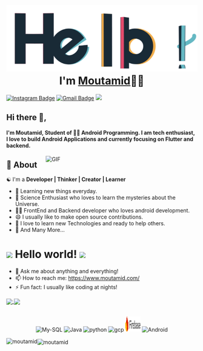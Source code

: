 <!-- <img src="https://github.com/NumanAnees/NumanAnees/blob/master/hello.gif" alt = "hello" width="40px" height="40px"> -->
<h1 align="center"> <img src="https://github.com/dheerajkotwani/dheerajkotwani/blob/master/hello.gif" alt="hello-gif"> <br >I'm <a href="https://moutamid.com">Moutamid</a>👨‍💻</h1>
<!-- # Numan Anees 👨‍💻 -->

[![Instagram Badge](https://img.shields.io/badge/hi.Moutamid-30302f?style=flat&logo=instagram)](https://www.instagram.com/hi.moutamid/)
[![Gmail Badge](https://img.shields.io/badge/hi@moutamid.com-30302f?style=flat&logo=Gmail&logoColor=white)](mailto:hi@moutamid.com)
![](https://visitor-badge.glitch.me/badge?page_id=Moutamid)  


## Hi there 👋,           
#### I'm Moutamid, Student of 👨‍💻 Android Programming.  I am tech enthusiast, I love to build Android Applications and currently focusing on Flutter and backend.  

<img align="right" alt="GIF" src="https://i.pinimg.com/originals/e4/26/70/e426702edf874b181aced1e2fa5c6cde.gif" width="400px" />

## 🧐 About
☯ I'm a **Developer | Thinker | Creator | Learner**
- 🌱 Learning new things everyday.
- 🚀 Science Enthusiast who loves to learn the mysteries about the Universe.
- 👨‍💻 FrontEnd and Backend developer who loves android development.
- 😄 I usually like to make open source contributions.
- 🌱 I love to learn new Technologies and ready to help others.
- 👯 And Many More...


# <img src="https://github.com/TheDudeThatCode/TheDudeThatCode/blob/master/Assets/Hi.gif" width="29px"> Hello world!&nbsp;<img src="https://github.com/TheDudeThatCode/TheDudeThatCode/blob/master/Assets/Earth.gif" width="24px"> 


- 💬 Ask me about anything and everything! 
- 📫 How to reach me: https://www.moutamid.com/
- ⚡ Fun fact: I usually like coding at nights! 

<a href="https://moutamid.com">
  <img src="https://github-readme-stats.vercel.app/api?username=Moutamid&theme=radical&count_private=true" align="center"/>
</a>
<a href="https://moutamid.com">
  <img src="https://github-readme-stats.vercel.app/api/top-langs/?username=Moutamid&theme=radical&layout=compact" align="center"/>
</a>
<br>
<br>
<p align="center">
<!-- <img src="https://raw.githubusercontent.com/gilbarbara/logos/master/logos/c.svg" alt="C" width="40" height="40"/> -->
<!-- <img src="https://raw.githubusercontent.com/gilbarbara/logos/master/logos/c-plusplus.svg" alt="C++" width="40" height="40"/>  -->
<!-- <img src="https://raw.githubusercontent.com/gilbarbara/logos/master/logos/html-5.svg" alt="HTML-5" width="40" height="40"/> -->
<!-- <img src="https://raw.githubusercontent.com/gilbarbara/logos/master/logos/css-3.svg" alt="CSS" width="40" height="40"/>  -->
<!-- <img src="https://raw.githubusercontent.com/gilbarbara/logos/master/logos/javascript.svg" alt="Javascript" width="40" height="40"/>  -->
<img src="https://raw.githubusercontent.com/gilbarbara/logos/master/logos/mysql.svg" alt="My-SQL" width="40" height="40"/>
<img src="https://github.com/gilbarbara/logos/blob/master/logos/react.svg" alt="Java" width="40" height="40"/> 
<img src="https://github.com/gilbarbara/logos/blob/master/logos/python.svg" alt="python" width="40" height="40"/> 
<img src="https://www.vectorlogo.zone/logos/google_cloud/google_cloud-icon.svg" alt="gcp" width="40" height="40"/> 
<img src="https://raw.githubusercontent.com/gilbarbara/logos/master/logos/firebase.svg" alt="Firebase" width="40" height="40"/> 
<img src="https://raw.githubusercontent.com/gilbarbara/logos/master/logos/figma.svg" alt="Android" width="40" height="40"/> 
</p>

<p><img align="left" src="https://github-readme-stats.vercel.app/api/top-langs?username=moutamid&show_icons=true&locale=en&layout=compact" alt="moutamid" /></p>
<p><img align="center" src="https://github-readme-streak-stats.herokuapp.com/?user=moutamid&" alt="moutamid" /></p>




